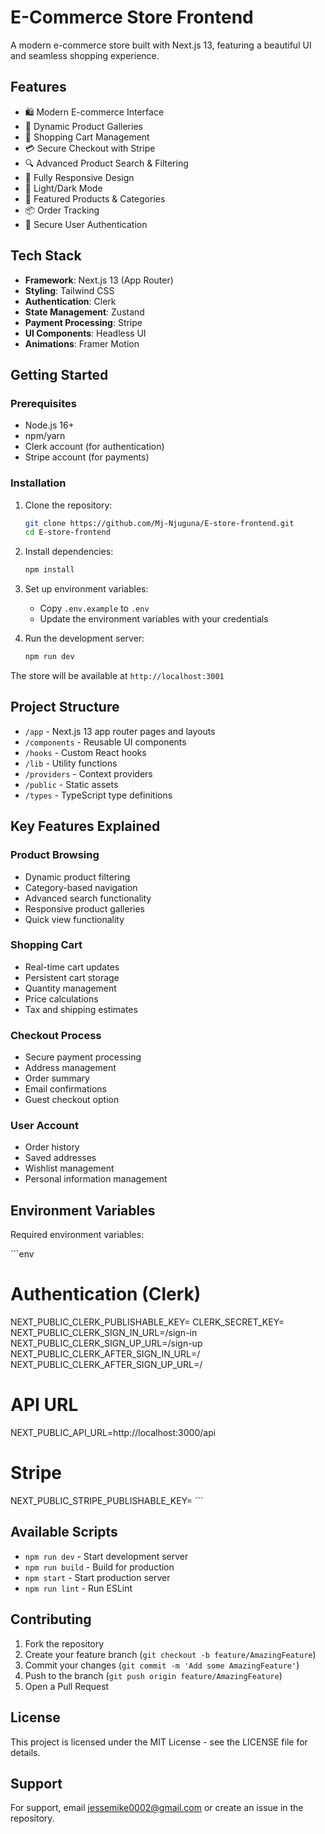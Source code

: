# E-Commerce Store Frontend

A modern e-commerce store built with Next.js 13, featuring a beautiful UI and seamless shopping experience.

## Features

- 🛍️ Modern E-commerce Interface
- 🎨 Dynamic Product Galleries
- 🛒 Shopping Cart Management
- 💳 Secure Checkout with Stripe
- 🔍 Advanced Product Search & Filtering
- 📱 Fully Responsive Design
- 🌙 Light/Dark Mode
- 🎯 Featured Products & Categories
- 📦 Order Tracking
- 🔐 Secure User Authentication

## Tech Stack

- **Framework**: Next.js 13 (App Router)
- **Styling**: Tailwind CSS
- **Authentication**: Clerk
- **State Management**: Zustand
- **Payment Processing**: Stripe
- **UI Components**: Headless UI
- **Animations**: Framer Motion

## Getting Started

### Prerequisites

- Node.js 16+
- npm/yarn
- Clerk account (for authentication)
- Stripe account (for payments)

### Installation

1. Clone the repository:

   ```bash
   git clone https://github.com/Mj-Njuguna/E-store-frontend.git
   cd E-store-frontend
   ```

2. Install dependencies:

   ```bash
   npm install
   ```

3. Set up environment variables:

   - Copy `.env.example` to `.env`
   - Update the environment variables with your credentials

4. Run the development server:
   ```bash
   npm run dev
   ```

The store will be available at `http://localhost:3001`

## Project Structure

- `/app` - Next.js 13 app router pages and layouts
- `/components` - Reusable UI components
- `/hooks` - Custom React hooks
- `/lib` - Utility functions
- `/providers` - Context providers
- `/public` - Static assets
- `/types` - TypeScript type definitions

## Key Features Explained

### Product Browsing

- Dynamic product filtering
- Category-based navigation
- Advanced search functionality
- Responsive product galleries
- Quick view functionality

### Shopping Cart

- Real-time cart updates
- Persistent cart storage
- Quantity management
- Price calculations
- Tax and shipping estimates

### Checkout Process

- Secure payment processing
- Address management
- Order summary
- Email confirmations
- Guest checkout option

### User Account

- Order history
- Saved addresses
- Wishlist management
- Personal information management

## Environment Variables

Required environment variables:

\`\`\`env

# Authentication (Clerk)

NEXT_PUBLIC_CLERK_PUBLISHABLE_KEY=
CLERK_SECRET_KEY=
NEXT_PUBLIC_CLERK_SIGN_IN_URL=/sign-in
NEXT_PUBLIC_CLERK_SIGN_UP_URL=/sign-up
NEXT_PUBLIC_CLERK_AFTER_SIGN_IN_URL=/
NEXT_PUBLIC_CLERK_AFTER_SIGN_UP_URL=/

# API URL

NEXT_PUBLIC_API_URL=http://localhost:3000/api

# Stripe

NEXT_PUBLIC_STRIPE_PUBLISHABLE_KEY=
\`\`\`

## Available Scripts

- `npm run dev` - Start development server
- `npm run build` - Build for production
- `npm start` - Start production server
- `npm run lint` - Run ESLint

## Contributing

1. Fork the repository
2. Create your feature branch (`git checkout -b feature/AmazingFeature`)
3. Commit your changes (`git commit -m 'Add some AmazingFeature'`)
4. Push to the branch (`git push origin feature/AmazingFeature`)
5. Open a Pull Request

## License

This project is licensed under the MIT License - see the LICENSE file for details.

## Support

For support, email jessemike0002@gmail.com or create an issue in the repository.
